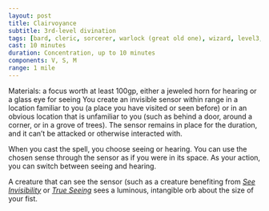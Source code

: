 ```yaml
---
layout: post
title: Clairvoyance
subtitle: 3rd-level divination
tags: [bard, cleric, sorcerer, warlock (great old one), wizard, level3, divination]
cast: 10 minutes
duration: Concentration, up to 10 minutes
components: V, S, M
range: 1 mile
---
```

Materials: a focus worth at least 100gp, either a jeweled horn for hearing or a glass eye for seeing
You create an invisible sensor within range in a location familiar to you (a place you have visited or seen before) or in an obvious location that is unfamiliar to you (such as behind a door, around a corner, or in a grove of trees). The sensor remains in place for the duration, and it can’t be attacked or otherwise interacted with.

When you cast the spell, you choose seeing or hearing. You can use the chosen sense through the sensor as if you were in its space. As your action, you can switch between seeing and hearing.

A creature that can see the sensor (such as a creature benefiting from *[See Invisibility](see-invisibility)* or *[True Seeing](true-seeing)* sees a luminous, intangible orb about the size of your fist.
